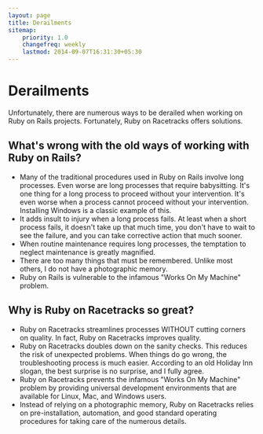 ```yaml
---
layout: page
title: Derailments
sitemap:
    priority: 1.0
    changefreq: weekly
    lastmod: 2014-09-07T16:31:30+05:30
---
```

# Derailments

Unfortunately, there are numerous ways to be derailed when working on Ruby on Rails projects.  Fortunately, Ruby on Racetracks offers solutions.

## What's wrong with the old ways of working with Ruby on Rails?
* Many of the traditional procedures used in Ruby on Rails involve long processes.  Even worse are long processes that require babysitting.  It's one thing for a long process to proceed without your intervention. It's even worse when a process cannot proceed without your intervention. Installing Windows is a classic example of this.
* It adds insult to injury when a long process fails. At least when a short process fails, it doesn't take up that much time, you don't have to wait to see the failure, and you can take corrective action that much sooner.
* When routine maintenance requires long processes, the temptation to neglect maintenance is greatly magnified.
* There are too many things that must be remembered.  Unlike most others, I do not have a photographic memory.
* Ruby on Rails is vulnerable to the infamous "Works On My Machine" problem.

## Why is Ruby on Racetracks so great?
* Ruby on Racetracks streamlines processes WITHOUT cutting corners on quality.  In fact, Ruby on Racetracks improves quality.
* Ruby on Racetracks doubles down on the sanity checks.  This reduces the risk of unexpected problems.  When things do go wrong, the troubleshooting process is much easier.  According to an old Holiday Inn slogan, the best surprise is no surprise, and I fully agree.
* Ruby on Racetracks prevents the infamous "Works On My Machine" problem by providing universal development environments that are available for Linux, Mac, and Windows users.
* Instead of relying on a photographic memory, Ruby on Racetracks relies on pre-installation, automation, and good standard operating procedures for taking care of the numerous details.
